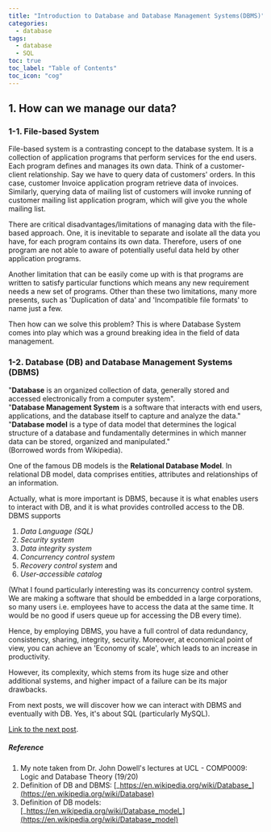 ```yaml
---
title: "Introduction to Database and Database Management Systems(DBMS)"
categories:
  - database
tags:
  - database
  - SQL
toc: true
toc_label: "Table of Contents"
toc_icon: "cog"
---
```

## 1. How can we manage our data?
### 1-1. File-based System
File-based system is a contrasting concept to the database system.
It is a collection of application programs that perform services for the end users.
Each program defines and manages its own data. Think of a customer-client relationship.
Say we have to query data of customers' orders. In this case, customer Invoice application program retrieve data of invoices.
Similarly, querying data of mailing list of customers will invoke running of customer mailing list application program, which will give you the whole mailing list.  

There are critical disadvantages/limitations of managing data with the file-based approach.
One, it is inevitable to separate and isolate all the data you have, for each program contains its own data.
Therefore, users of one program are not able to aware of potentially useful data held by other application programs.  

Another limitation that can be easily come up with is that programs are written to satisfy particular functions which means
any new requirement needs a new set of programs. Other than these two limitations, many more presents, such as
'Duplication of data' and 'Incompatible file formats' to name just a few.  

Then how can we solve this problem? This is where Database System comes into play which was a ground breaking idea in the field of data management.

### 1-2. Database (DB) and Database Management Systems (DBMS)
"**Database** is an organized collection of data, generally stored and accessed electronically from a computer system".  
"**Database Management System** is a software that interacts with end users, applications, and the database itself to capture and analyze the data."  
"**Database model** is a type of data model that determines the logical structure of a database and fundamentally determines in which manner data can be stored, organized and manipulated."  
(Borrowed words from Wikipedia).  

One of the famous DB models is the **Relational Database Model**. In relational DB model,
data comprises entities, attributes and relationships of an information.

Actually, what is more important is DBMS, because it is what enables users to interact with DB, and it is what provides controlled access to the DB.
DBMS supports 
1. _Data Language (SQL)_ 
2. _Security system_ 
3. _Data integrity system_ 
4. _Concurrency control system_ 
5. _Recovery control system_ and 
6. _User-accessible catalog_  

(What I found particularly interesting was its concurrency control system. We are making a software that should be embedded in a large corporations, so many users i.e. employees have to access the data at the same time.
It would be no good if users queue up for accessing the DB every time).  

Hence, by employing DBMS, you have a full control of data redundancy, consistency, sharing, integrity, security.
Moreover, at economical point of view, you can achieve an 'Economy of scale', which leads to an increase in productivity.  

However, its complexity, which stems from its huge size and other additional systems, and higher impact of a failure can be its major drawbacks.  


From next posts, we will discover how we can interact with DBMS and eventually with DB. Yes, it's about SQL (particularly MySQL).  

[Link to the next post](https://kimdanny.github.io/database/mysql-1/).  

##### Reference
1. My note taken from Dr. John Dowell's lectures at UCL - COMP0009: Logic and Database Theory (19/20)
2. Definition of DB and DBMS: [_https://en.wikipedia.org/wiki/Database_](https://en.wikipedia.org/wiki/Database)
3. Definition of DB models: [_https://en.wikipedia.org/wiki/Database_model_](https://en.wikipedia.org/wiki/Database_model)